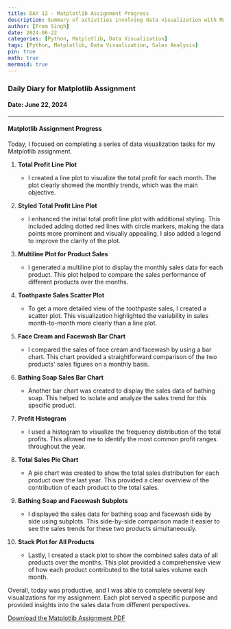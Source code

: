```yaml
---
title: DAY 12 - Matplotlib Assignment Progress
description: Summary of activities involving data visualization with Matplotlib for sales data analysis.
author: [Prem Singh]
date: 2024-06-22
categories: [Python, Matplotlib, Data Visualization]
tags: [Python, Matplotlib, Data Visualization, Sales Analysis]
pin: true
math: true
mermaid: true
---
```


### Daily Diary for Matplotlib Assignment

#### Date: June 22, 2024

---

#### **Matplotlib Assignment Progress**

Today, I focused on completing a series of data visualization tasks for my Matplotlib assignment.

1. **Total Profit Line Plot**
    - I created a line plot to visualize the total profit for each month. The plot clearly showed the monthly trends, which was the main objective.

2. **Styled Total Profit Line Plot**
    - I enhanced the initial total profit line plot with additional styling. This included adding dotted red lines with circle markers, making the data points more prominent and visually appealing. I also added a legend to improve the clarity of the plot.

3. **Multiline Plot for Product Sales**
    - I generated a multiline plot to display the monthly sales data for each product. This plot helped to compare the sales performance of different products over the months.

4. **Toothpaste Sales Scatter Plot**
    - To get a more detailed view of the toothpaste sales, I created a scatter plot. This visualization highlighted the variability in sales month-to-month more clearly than a line plot.

5. **Face Cream and Facewash Bar Chart**
    - I compared the sales of face cream and facewash by using a bar chart. This chart provided a straightforward comparison of the two products' sales figures on a monthly basis.

6. **Bathing Soap Sales Bar Chart**
    - Another bar chart was created to display the sales data of bathing soap. This helped to isolate and analyze the sales trend for this specific product.

7. **Profit Histogram**
    - I used a histogram to visualize the frequency distribution of the total profits. This allowed me to identify the most common profit ranges throughout the year.

8. **Total Sales Pie Chart**
    - A pie chart was created to show the total sales distribution for each product over the last year. This provided a clear overview of the contribution of each product to the total sales.

9. **Bathing Soap and Facewash Subplots**
    - I displayed the sales data for bathing soap and facewash side by side using subplots. This side-by-side comparison made it easier to see the sales trends for these two products simultaneously.

10. **Stack Plot for All Products**
    - Lastly, I created a stack plot to show the combined sales data of all products over the months. This plot provided a comprehensive view of how each product contributed to the total sales volume each month.

Overall, today was productive, and I was able to complete several key visualizations for my assignment. Each plot served a specific purpose and provided insights into the sales data from different perspectives.

[Download the Matplotlib Assignment PDF](/pdfs/2024-06-22-DAYX.pdf)